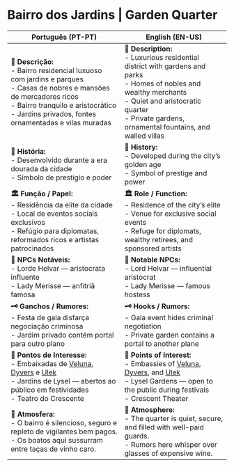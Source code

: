 #  Bairro dos Jardins | Garden Quarter

| **Português (PT-PT)**                                                                                                                                                                                                           | **English (EN-US)**                                                                                                                                                                                                             |
| ------------------------------------------------------------------------------------------------------------------------------------------------------------------------------------------------------------------------------- | ------------------------------------------------------------------------------------------------------------------------------------------------------------------------------------------------------------------------------- |
| **📝 Descrição:**<br> - Bairro residencial luxuoso com jardins e parques<br> - Casas de nobres e mansões de mercadores ricos<br> - Bairro tranquilo e aristocrático<br> - Jardins privados, fontes ornamentadas e vilas muradas | **📝 Description:**<br> - Luxurious residential district with gardens and parks<br> - Homes of nobles and wealthy merchants<br> - Quiet and aristocratic quarter<br> - Private gardens, ornamental fountains, and walled villas |
| **📜 História:**<br> - Desenvolvido durante a era dourada da cidade<br> - Símbolo de prestígio e poder                                                                                                                          | **📜 History:**<br> - Developed during the city’s golden age<br> - Symbol of prestige and power                                                                                                                                 |
| **🏛 Função / Papel:**<br> - Residência da elite da cidade<br> - Local de eventos sociais exclusivos<br> - Refúgio para diplomatas, reformados ricos e artistas patrocinados                                                    | **🏛 Role / Function:**<br> - Residence of the city’s elite<br> - Venue for exclusive social events<br> - Refuge for diplomats, wealthy retirees, and sponsored artists                                                         |
| **👤 NPCs Notáveis:**<br> - Lorde Helvar — aristocrata influente<br> - Lady Merisse — anfitriã famosa                                                                                                                           | **👤 Notable NPCs:**<br> - Lord Helvar — influential aristocrat<br> - Lady Merisse — famous hostess                                                                                                                             |
| **🗝 Ganchos / Rumores:**<br> - Festa de gala disfarça negociação criminosa<br> - Jardim privado contém portal para outro plano                                                                                                 | **🗝 Hooks / Rumors:**<br> - Gala event hides criminal negotiation<br> - Private garden contains a portal to another plane                                                                                                      |
| **📌 Pontos de Interesse:**<br> - Embaixadas de [Veluna](veluna.md), [Dyvers](dyvers.md) e [Ulek](ulek.md)<br> - Jardins de Lysel — abertos ao público em festividades<br> - Teatro do Crescente                                | **📌 Points of Interest:**<br> - Embassies of [Veluna](veluna.md), [Dyvers](dyvers.md), and [Ulek](ulek.md)<br> - Lysel Gardens — open to the public during festivals<br> - Crescent Theater                                    |
| **🍷 Atmosfera:**<br> - O bairro é silencioso, seguro e repleto de vigilantes bem pagos.<br> - Os boatos aqui sussurram entre taças de vinho caro.                                                                              | **🍷 Atmosphere:**<br> - The quarter is quiet, secure, and filled with well-paid guards.<br> - Rumors here whisper over glasses of expensive wine.                                                                              |



















